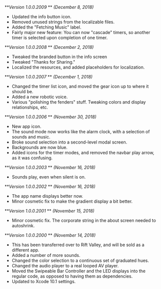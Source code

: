 ***Version 1.0.0.2009* ** *(December 8, 2018)*
- Updated the info button icon.
- Removed unused strings from the localizable files.
- Added the "Fetching Music" label.
- Fairly major new feature: You can now "cascade" timers, so another timer is selected upon completion of one timer.

***Version 1.0.0.2008* ** *(December 2, 2018)*
- Tweaked the branded button in the info screen
- Tweaked "Thanks for Sharing."
- Localized the resources, and added placeholders for localization.

***Version 1.0.0.2007* ** *(December 1, 2018)*
- Changed the timer list icon, and moved the gear icon up to where it should be.
- Added a new robotic voice.
- Various "polishing the fenders" stuff. Tweaking colors and display relationships, etc.

***Version 1.0.0.2006* ** *(November 30, 2018)*
- New app icon.
- The sound mode now works like the alarm clock, with a selection of sounds and music.
- Broke sound selection into a second-level modal screen.
- Backgrounds are now blue.
- Added icons for the timer modes, and removed the navbar play arrow, as it was confusing.

***Version 1.0.0.2003* ** *(November 16, 2018)*
- Sounds play, even when silent is on.

***Version 1.0.0.2002* ** *(November 16, 2018)*
- The app name displays better now.
- Minor cosmetic fix to make the gradient display a bit better.

***Version 1.0.0.2001* ** *(November 15, 2018)*
- Minor cosmetic fix. The corporate string in the about screen needed to autoshrink.

***Version 1.0.0.2000* ** *(November 14, 2018)*
- This has been transferred over to Rift Valley, and will be sold as a different app.
- Added a number of more sounds.
- Changed the color selection to a continuous set of graduated hues.
- Changed the audio player to a real looped AV player.
- Moved the Swipeable Bar Controller and the LED displays into the regular code, as opposed to having them as dependencies.
- Updated to Xcode 10.1 settings.
